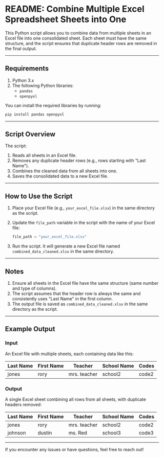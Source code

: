 # README: Combine Multiple Excel Spreadsheet Sheets into One

This Python script allows you to combine data from multiple sheets in an Excel file into one consolidated sheet. Each sheet must have the same structure, and the script ensures that duplicate header rows are removed in the final output.

---

## Requirements

1. Python 3.x
2. The following Python libraries:
   - `pandas`
   - `openpyxl`

You can install the required libraries by running:
```bash
pip install pandas openpyxl
```

---

## Script Overview

The script:
1. Reads all sheets in an Excel file.
2. Removes any duplicate header rows (e.g., rows starting with "Last Name").
3. Combines the cleaned data from all sheets into one.
4. Saves the consolidated data to a new Excel file.

---

## How to Use the Script

1. Place your Excel file (e.g., `your_excel_file.xlsx`) in the same directory as the script.

2. Update the `file_path` variable in the script with the name of your Excel file:
   ```python
   file_path = "your_excel_file.xlsx"
   ```

3. Run the script. It will generate a new Excel file named `combined_data_cleaned.xlsx` in the same directory.

---

## Notes

1. Ensure all sheets in the Excel file have the same structure (same number and type of columns).
2. The script assumes that the header row is always the same and consistently uses "Last Name" in the first column.
3. The output file is saved as `combined_data_cleaned.xlsx` in the same directory as the script.

---

## Example Output

### Input
An Excel file with multiple sheets, each containing data like this:

| Last Name | First Name | Teacher      | School Name | Codes |
|-----------|------------|--------------|-------------|-------|
| jones     | rory       | mrs. teacher | school2     | code2 |

### Output
A single Excel sheet combining all rows from all sheets, with duplicate headers removed:

| Last Name | First Name | Teacher      | School Name | Codes |
|-----------|------------|--------------|-------------|-------|
| jones     | rory       | mrs. teacher | school2     | code2 |
| johnson   | dustin     | ms. Red      | school3     | code3 |

---

If you encounter any issues or have questions, feel free to reach out!
